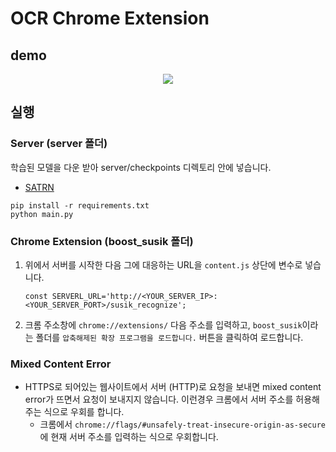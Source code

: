 # OCR Chrome Extension

## demo
<p align="center"><img src="demo.GIF"></p>

## 실행
### Server (server 폴더)
학습된 모델을 다운 받아 server/checkpoints 디렉토리 안에 넣습니다.

- [SATRN](https://drive.google.com/file/d/1-3-Of5bZk5zxwZuetUwpK1VgPVwdhqob/view?usp=sharing)

```
pip install -r requirements.txt
python main.py
```


### Chrome Extension (boost_susik 폴더)
1. 위에서 서버를 시작한 다음 그에 대응하는 URL을 `content.js` 상단에 변수로 넣습니다.
    ```
    const SERVERL_URL='http://<YOUR_SERVER_IP>:<YOUR_SERVER_PORT>/susik_recognize';
    ```
2.  크롬 주소창에 `chrome://extensions/` 다음 주소를 입력하고, 
`boost_susik`이라는 폴더를 `압축해제된 확장 프로그램을 로드합니다.` 버튼을 클릭하여 로드합니다.

### Mixed Content Error
- HTTPS로 되어있는 웹사이트에서 서버 (HTTP)로 요청을 보내면 mixed content error가 뜨면서 요청이 보내지지 않습니다. 이런경우 크롬에서 서버 주소를 허용해주는 식으로 우회를 합니다.
  - 크롬에서 `chrome://flags/#unsafely-treat-insecure-origin-as-secure` 에 현재 서버 주소를 입력하는 식으로 우회합니다.
